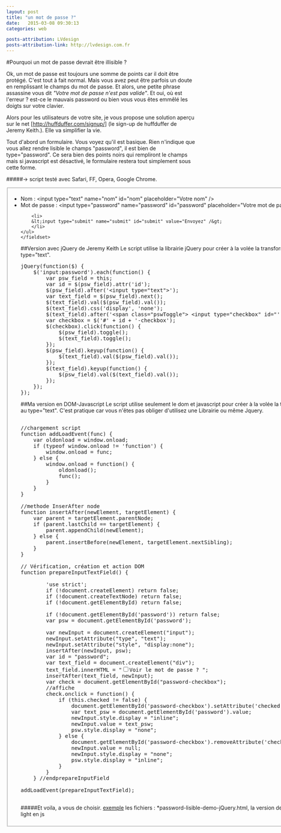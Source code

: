 ```yaml
---
layout: post
title: "un mot de passe ?"
date:   2015-03-08 09:30:13
categories: web

posts-attribution: LVdesign
posts-attribution-link: http://lvdesign.com.fr
---
```


#Pourquoi un mot de passe devrait être illisible ? 

Ok, un mot de passe est toujours une somme de points car il doit être protégé. C'est tout à fait normal.
Mais vous avez peut être parfois un doute en remplissant le champs du mot de passe. 
Et alors, une petite phrase assassine vous dit _"Votre mot de passe n'est pas valide"_. 
Et oui, où est l'erreur ? est-ce le mauvais password ou bien vous vous êtes emmêlé les doigts sur votre clavier.

Alors pour les utilisateurs de votre site, je vous propose une solution aperçu sur le net [http://huffduffer.com/signup/] (le sign-up de huffduffer de Jeremy Keith.). Elle va simplifier la vie.

Tout d'abord un formulaire. Vous voyez qu'il est basique. Rien n'indique que vous allez rendre lisible le champs "password", il est bien de type="password". Ce sera bien des points noirs qui rempliront le champs mais si javascript est désactivé, le formulaire restera tout simplement
sous cette forme.

#####-> script testé avec Safari, FF, Opera, Google Chrome.


 <form method="post" action="" id="form-user">
 	<fieldset>
 	<ul>
     	<li><label for="nom">Nom :</label>
     	&lt;input type="text" name="nom" id="nom" placeholder="Votre nom" /&gt;
     	</li>
     	<li><label for="password">Mot de passe :</label>
     	&lt;input type="password" name="password" id="password" placeholder="Votre mot de passe" /&gt;
     	</li>
     	
     	<li>
     	&lt;input type="submit" name="submit" id="submit" value="Envoyez" /&gt;
     	</li>
    </ul>
 	</fieldset>
 </form>
   



##Version avec jQuery de Jeremy Keith
Le script utilise la librairie jQuery pour créer à la volée la transformation 
de votre champs de type="password " au type="text".


<pre>
jQuery(function($) {
    $('input:password').each(function() {
        var psw_field = this;
        var id = $(psw_field).attr('id');
        $(psw_field).after('&lt;input type="text"&gt;');
        var text_field = $(psw_field).next();
        $(text_field).val($(psw_field).val());
        $(text_field).css('display', 'none');
        $(text_field).after('&lt;span class="pswToggle"&gt; &lt;input type="checkbox" id="' + id + '-checkbox"&gt;<label for="' + id + '-checkbox ">Voir le mot de passe</label></span>');
        var checkbox = $('#' + id + '-checkbox');
        $(checkbox).click(function() {
            $(psw_field).toggle();
            $(text_field).toggle();
        });
        $(psw_field).keyup(function() {
            $(text_field).val($(psw_field).val());
        });
        $(text_field).keyup(function() {
            $(psw_field).val($(text_field).val());
        });
    });
});
</pre>


##Ma version en DOM-Javascript
Le script utilise seulement le dom et javascript pour créer à la volée la transformation 
de votre champs de type="password " au type="text". 
C'est pratique car vous n'êtes pas obliger d'utilisez une Librairie ou même Jquery.

<pre>

//chargement script
function addLoadEvent(func) {
    var oldonload = window.onload;
    if (typeof window.onload != 'function') {
        window.onload = func;
    } else {
        window.onload = function() {
            oldonload();
            func();
        }
    }
}

//methode InserAfter node
function insertAfter(newElement, targetElement) {
    var parent = targetElement.parentNode;
    if (parent.lastChild == targetElement) {
        parent.appendChild(newElement);
    } else {
        parent.insertBefore(newElement, targetElement.nextSibling);
    }
}

// Vérification, création et action DOM
function prepareInputTextField() {

        'use strict';
        if (!document.createElement) return false;
        if (!document.createTextNode) return false;
        if (!document.getElementById) return false;

        if (!document.getElementById('password')) return false;
        var psw = document.getElementById('password');

        var newInput = document.createElement("input");
        newInput.setAttribute("type", "text");
        newInput.setAttribute("style", "display:none");
        insertAfter(newInput, psw);
        var id = "password";
        var text_field = document.createElement("div");
        text_field.innerHTML = "<span class="pswToggle"><input type="checkbox" id="' + id + '-checkbox"><label for="' + id + '-checkbox ">Voir le mot de passe ? </label></span>";
        insertAfter(text_field, newInput);
        var check = document.getElementById("password-checkbox");
        //affiche
        check.onclick = function() {
            if (this.checked != false) {
                document.getElementById('password-checkbox').setAttribute('checked', 'checked');
                var text_psw = document.getElementById('password').value;
                newInput.style.display = "inline";
                newInput.value = text_psw;
                psw.style.display = "none";
            } else {
                document.getElementById('password-checkbox').removeAttribute('checked');
                newInput.value = null;
                newInput.style.display = "none";
                psw.style.display = "inline";
            }
        }
    } //endprepareInputField

addLoadEvent(prepareInputTextField);

</pre>


#####Et voila, a vous de choisir.
[exemple](https://github.com/lvdesign/mot-de-passe.git)
les fichiers : 
*password-lisible-demo-jQuery.html, la version de J. Keith
*password-lisible-demo-js.html, ma version light en js 
